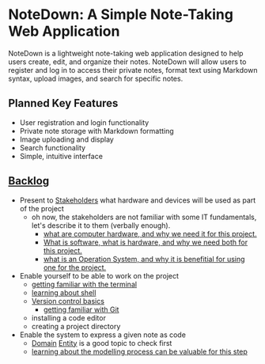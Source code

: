 [user-story]: /topics/project-management/user-story.md
[technical-story]: /topics/project-management/technical-story.md
[user-epic]: /topics/project-management/epic.md
[backlog]: /topics/project-management/backlog.md
[entity]: /topics/programming/entity.md
[domain]: /topics/programming/ddd/domain.md
[modelling]: /topics//programming/modelling.md
[stakeholder]: /topics/project-management/stackeholder.md

# **NoteDown: A Simple Note-Taking Web Application**

NoteDown is a lightweight note-taking web application designed to help users create, edit, and organize their notes.
NoteDown will allow users to register and log in to access their private notes, format text using Markdown syntax, upload images, and search for specific notes.

## Planned Key Features

* User registration and login functionality
* Private note storage with Markdown formatting
* Image uploading and display
* Search functionality
* Simple, intuitive interface

## [Backlog][backlog]

- Present to [Stakeholders][stakeholder] what hardware and devices will be used as part of the project
  - oh now, the stakeholders are not familiar with some IT fundamentals, let's describe it to them (verbally enough).
    * [what are computer hardware, and why we need it for this project.](/topics/programming/foundation/hardware/Summary.md)
    * [What is software, what is hardware, and why we need both for this project.](/topics/programming/foundation/SoftwareAndHardware.md)
    * [what is an Operation System, and why it is benefitial for using one for the project.](/topics/programming/foundation/OperationSystemFundamentals.md)
- Enable yourself to be able to work on the project
  - [getting familiar with the terminal](/topics/programming/foundation/CommandLineInterface.md)
  - [learning about shell](/topics/programming/foundation/shell/README.md)
  - [Version control basics](/topics/programming/foundation/version-control/README.md)
    - [getting familiar with Git](/topics/programming/foundation/version-control/)
  - installing a code editor
  - creating a project directory
- Enable the system to express a given note as code
  - [Domain][domain] [Entity][entity] is a good topic to check first
  - [learning about the modelling process can be valuable for this step](/topics/programming/modelling.md)

<!-- 
- User can create new notes
- User can view all saved notes
- User can edit existing notes
- User can delete notes
- Notes are persisted across application restarts:
  - Store notes in a file system
  - Implement caching for faster access (optional)
  - Store notes in a database (future implementation)
- Multiple users can register with unique usernames and passwords:
    - Create user registration form
    - Validate username and password input
    - Hash and store passwords securely
    - Implement login functionality
- Registered users can log in to access their own notes
- Users can organize notes by category or tag (optional)
- Users can search for specific notes
- Users can format notes using Markdown syntax:
    - Accept Markdown text input from user
    - Convert Markdown text to HTML on the server-side
    - Display formatted HTML note content to user
- Users can upload images to include in notes
- Users can view uploaded images within notes
- Application displays formatted notes with HTML rendering
- Notes are stored securely and privately for each user
- User accounts can be deleted or deactivated
- Forgotten passwords can be recovered or reset -->
